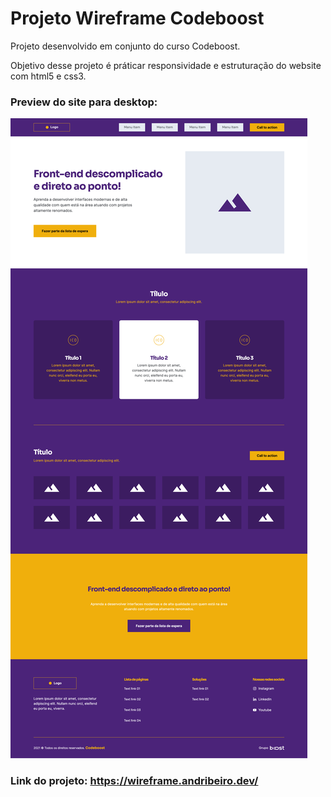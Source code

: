 # Projeto Wireframe Codeboost

Projeto desenvolvido em conjunto do curso Codeboost.

Objetivo desse projeto é práticar responsividade e estruturação do website com html5 e css3.

### Preview do site para desktop:

<img src="/img/wireframe_desk.png" alt="Web Version"/>

### Link do projeto: https://wireframe.andribeiro.dev/



